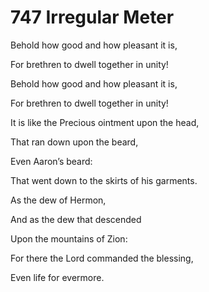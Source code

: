 # 747 Irregular Meter

Behold how good and how pleasant it is,

For brethren to dwell together in unity!

Behold how good and how pleasant it is,

For brethren to dwell together in unity!

It is like the Precious ointment upon the head,

That ran down upon the beard,

Even Aaron’s beard:

That went down to the skirts of his garments.

As the dew of Hermon,

And as the dew that descended

Upon the mountains of Zion:

For there the Lord commanded the blessing,

Even life for evermore.

